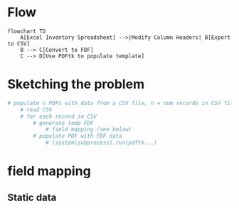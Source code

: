 # Flow

```mermaid
flowchart TD
    A[Excel Inventory Spreadsheet] -->|Modify Column Headers| B[Export to CSV]
    B --> C[Convert to FDF]
    C --> D[Use PDFtk to populate template]
```

# Sketching the problem

```python
# populate n PDFs with data from a CSV file, n = num records in CSV file
    # read CSV
    # for each record in CSV
        # generate temp FDF
            # field mapping (see below)
        # populate PDF with FDF data
            # (system|subprocess).run(pdftk...)

```

# field mapping
## Static data
